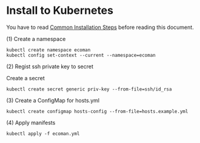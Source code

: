 # Install to Kubernetes

You have to read [Common Installation Steps](common.md) before reading this document.

(1) Create a namespace

```
kubectl create namespace ecoman
kubectl config set-context --current --namespace=ecoman
```

(2) Regist ssh private key to secret

Create a secret

```
kubectl create secret generic priv-key --from-file=ssh/id_rsa
```

(3) Create a ConfigMap for hosts.yml

```
kubectl create configmap hosts-config --from-file=hosts.example.yml
```

(4) Apply manifests

```
kubectl apply -f ecoman.yml
```
